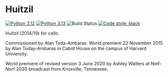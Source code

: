 Huitzil
=======

[![Python 3.12](
    https://img.shields.io/badge/python-3.12-blue.svg)](
    https://www.python.org/downloads/release/python-312/)
[![Python 3.13](
    https://img.shields.io/badge/python-3.13-blue.svg)](
    https://www.python.org/downloads/release/python-313/)
![Build Status](
    https://github.com/trevorbaca/huitzil/actions/workflows/main.yml/badge.svg)
[![Code style: black](
    https://img.shields.io/badge/code%20style-black-000000.svg)](
    https://github.com/ambv/black)

Huitzil (2014/19) for cello.

Commissioned by Alan Toda-Ambaras. World premiere 22 November 2015 by Alan Today-Ambaras
in Cabot House on the campus of Harvard University.

World premiere of revised version 3 June 2020 by Ashley Walters at Nief-Norf 2020
broadcast from Knoxville, Tennessee.

